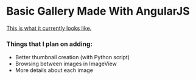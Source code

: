 Basic Gallery Made With AngularJS
=================================

[This is what it currently looks like.](http://ilkka.pale.fi/angular-gallery)

### Things that I plan on adding:

- Better thumbnail creation (with Python script)
- Browsing between images in ImageView
- More details about each image
